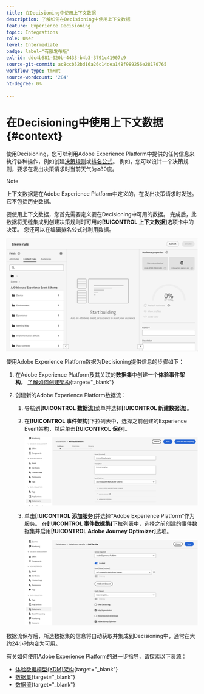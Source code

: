 ```yaml
---
title: 在Decisioning中使用上下文数据
description: 了解如何在Decisioning中使用上下文数据
feature: Experience Decisioning
topic: Integrations
role: User
level: Intermediate
badge: label="有限发布版"
exl-id: ddc4b681-020b-4433-b4b3-3791c41907c9
source-git-commit: ac8ccb52bd16a26c14dea148f989256e28170765
workflow-type: tm+mt
source-wordcount: '284'
ht-degree: 0%

---
```


# 在Decisioning中使用上下文数据 {#context}

使用Decisioning，您可以利用Adobe Experience Platform中提供的任何信息来执行各种操作，例如创建[决策规则](rules.md)或[排名公式](ranking.md)。 例如，您可以设计一个决策规则，要求在发出决策请求时当前天气为≥80度。

>[!NOTE]
>
>上下文数据是在Adobe Experience Platform中定义的，在发出决策请求时发送。 它不包括历史数据。

要使用上下文数据，您首先需要定义要在Decisioning中可用的数据。 完成后，此数据将无缝集成到创建决策规则时可用的&#x200B;**[!UICONTROL 上下文数据]**&#x200B;选项卡中的决策。 您还可以在编辑排名公式时利用数据。

![](assets/decision-rules-context.png)

使用Adobe Experience Platform数据为Decisioning提供信息的步骤如下：

1. 在Adobe Experience Platform及其关联的&#x200B;**数据集**&#x200B;中创建一个&#x200B;**体验事件架构**。 [了解如何创建架构](https://experienceleague.adobe.com/en/docs/experience-platform/xdm/ui/resources/schemas){target="_blank"}

1. 创建新的Adobe Experience Platform数据流：

   1. 导航到&#x200B;**[!UICONTROL 数据流]**&#x200B;菜单并选择&#x200B;**[!UICONTROL 新建数据流]**。

   1. 在&#x200B;**[!UICONTROL 事件架构]**&#x200B;下拉列表中，选择之前创建的Experience Event架构，然后单击&#x200B;**[!UICONTROL 保存]**。

      ![](assets/decision-rule-context-datastream.png)

   1. 单击&#x200B;**[!UICONTROL 添加服务]**&#x200B;并选择“Adobe Experience Platform”作为服务。 在&#x200B;**[!UICONTROL 事件数据集]**&#x200B;下拉列表中，选择之前创建的事件数据集并启用&#x200B;**[!UICONTROL Adobe Journey Optimizer]**&#x200B;选项。

      ![](assets/decision-rules-context-datastream-service.png)

数据流保存后，所选数据集的信息将自动获取并集成到Decisioning中，通常在大约24小时内变为可用。

有关如何使用Adobe Experience Platform的进一步指导，请探索以下资源：

* [体验数据模型(XDM)架构](https://experienceleague.adobe.com/en/docs/experience-platform/xdm/schema/composition){target="_blank"}
* [数据集](https://experienceleague.adobe.com/en/docs/experience-platform/catalog/datasets/overview){target="_blank"}
* [数据流](https://experienceleague.adobe.com/en/docs/experience-platform/datastreams/overview){target="_blank"}
